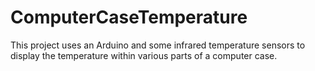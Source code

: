 # ComputerCaseTemperature

This project uses an Arduino and some infrared temperature sensors to display the temperature within various parts of a computer case.
